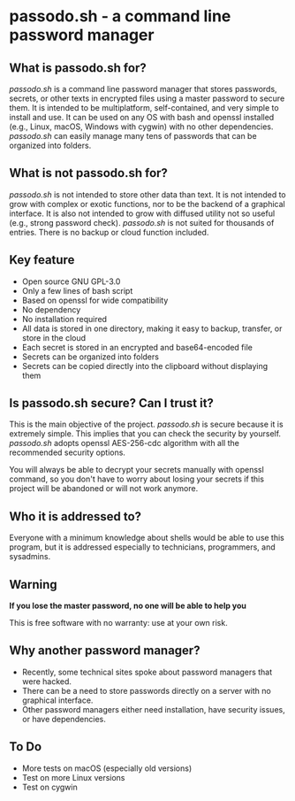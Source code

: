 # passodo.sh - a command line password manager
## What is passodo.sh for?
*passodo.sh* is a command line password manager that stores passwords, secrets, or other texts in encrypted files using a master password to secure them. It is intended to be multiplatform, self-contained, and very simple to install and use. It can be used on any OS with bash and openssl installed (e.g., Linux, macOS, Windows with cygwin) with no other dependencies. *passodo.sh* can easily manage many tens of passwords that can be organized into folders.


## What is not passodo.sh for?
*passodo.sh* is not intended to store other data than text. It is not intended to grow with complex or exotic functions, nor to be the backend of a graphical interface. It is also not intended to grow with diffused utility not so useful (e.g., strong password check). *passodo.sh* is not suited for thousands of entries. There is no backup or cloud function included.

## Key feature
- Open source GNU GPL-3.0
- Only a few lines of bash script
- Based on openssl for wide compatibility
- No dependency
- No installation required
- All data is stored in one directory, making it easy to backup, transfer, or store in the cloud
- Each secret is stored in an encrypted and base64-encoded file
- Secrets can be organized into folders
- Secrets can be copied directly into the clipboard without displaying them


## Is passodo.sh secure? Can I trust it?
This is the main objective of the project. *passodo.sh* is secure because it is extremely simple.
This implies that you can check the security by yourself. *passodo.sh* adopts openssl AES-256-cdc algorithm 
with all the recommended security options. 

You will always be able to decrypt your secrets manually with openssl command, so you don't have to worry about
losing your secrets if this project will be abandoned or will not work anymore.

## Who it is addressed to?
Everyone with a minimum knowledge about shells would be able to use this program, 
but it is addressed especially to technicians, programmers, and sysadmins.

## Warning
**If you lose the master password, no one will be able to help you**

This is free software with no warranty: use at your own risk.

## Why another password manager?
- Recently, some technical sites spoke about password managers that were hacked.
- There can be a need to store passwords directly on a server with no graphical interface.
- Other password managers either need installation, have security issues, or have dependencies.

## To Do
- More tests on macOS (especially old versions)
- Test on more Linux versions
- Test on cygwin

